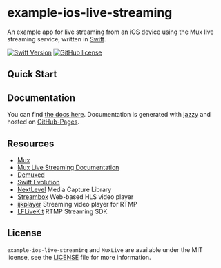 # example-ios-live-streaming

An example app for live streaming from an iOS device using the Mux live streaming service, written in [Swift](https://developer.apple.com/swift/).

[![Swift Version](https://img.shields.io/badge/language-swift%204.0-brightgreen.svg)](https://developer.apple.com/swift) [![GitHub license](https://img.shields.io/badge/license-MIT-lightgrey.svg)](https://github.com/muxinc/example-ios-live-streaming/blob/master/LICENSE)

## Quick Start



## Documentation

You can find [the docs here](https://muxinc.github.io/example-ios-live-streaming). Documentation is generated with [jazzy](https://github.com/realm/jazzy) and hosted on [GitHub-Pages](https://pages.github.com).

## Resources

* [Mux](http://mux.com)
* [Mux Live Streaming Documentation](https://docs.mux.com/v1/docs/live-streaming)
* [Demuxed](http://demuxed.com)
* [Swift Evolution](https://github.com/apple/swift-evolution)
* [NextLevel](http://nextlevel.engineering/) Media Capture Library
* [Streambox](http://streambox.fr/mse/hls.js-0.8.9/demo/) Web-based HLS video player
* [ijkplayer](https://github.com/Bilibili/ijkplayer) Streaming video player for RTMP
* [LFLiveKit](https://github.com/LaiFengiOS/LFLiveKit) RTMP Streaming SDK

## License

`example-ios-live-streaming` and `MuxLive` are available under the MIT license, see the [LICENSE](https://github.com/muxinc/example-ios-live-streaming/blob/master/LICENSE) file for more information.
